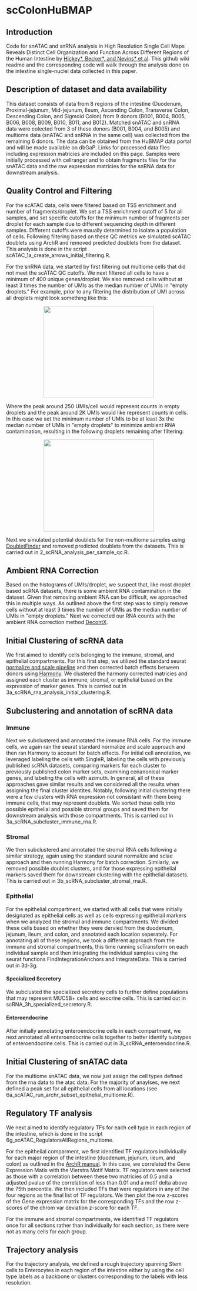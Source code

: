 # scColonHuBMAP  
## Introduction  
Code for snATAC and snRNA analysis in High Resolution Single Cell Maps Reveals Distinct Cell Organization and Function Across Different Regions of the Human Intestine
by [Hickey*, Becker*, and Nevins* et al](https://www.biorxiv.org/content/10.1101/2021.11.25.469203v1). This github wiki readme and the corresponding code will walk through the analysis done on the intestine single-nuclei data collected in this paper.  

## Description of dataset and data availability  
This dataset consists of data from 8 regions of the intestine (Duodenum, Proximal-jejunum, Mid-jejunum, Ileum, Ascending Colon, Transverse Colon, Descending Colon, and Sigmoid Colon) from 9 donors (B001, B004, B005, B006, B008, B009, B010, B011, and B012). Matched snATAC and snRNA data were colected from 3 of these donors (B001, B004, and B005) and multiome data (snATAC and snRNA in the same cell) was collected from the remaining 6 donors. The data can be obtained from the HuBMAP data portal and will be made available on dbGaP. Links for processed data files including expression matricies are included on this page. Samples were initially processed with cellranger and to obtain fragments files for the snATAC data and the raw expression matricies for the snRNA data for downstream analysis.    

## Quality Control and Filtering 
For the scATAC data, cells were filtered based on TSS enrichment and number of fragments/droplet. We set a TSS enrichment cutoff of 5 for all samples, and set specific cutoffs for the minimum number of fragments per droplet for each sample due to different sequencing depth in different samples. Different cutoffs were maually determined to isolate a population of cells. Following filtering based on these QC metrics we simulated scATAC doublets using ArchR and removed predicted doublets from the dataset. This analysis is done in the script scATAC_1a_create_arrows_initial_filtering.R.  

For the snRNA data, we started by first filtering out multiome cells that did not meet the scATAC QC cutoffs. We next filtered all cells to have a minimum of 400 unique genes/droplet. We also removed cells without at least 3 times the number of UMIs as the median number of UMIs in "empty droplets." For example, prior to any filtering the distribution of UMI across all droplets might look something like this:  
<p align="center">
  <img src="https://user-images.githubusercontent.com/15204322/169681077-2865fc5b-1dfd-45bd-99a9-b9074376f07b.png" width="300" height="250">  
</p> 
Where the peak around 250 UMIs/cell would represent counts in empty droplets and the peak around 2K UMIs would like represent counts in cells. In this case we set the minimum number of UMIs to be at least 3x the median number of UMIs in "empty droplets" to minimize ambient RNA contamination, resulting in the following droplets remaining after filtering:  
<p align="center">
  <img src="https://user-images.githubusercontent.com/15204322/169681092-801c2de5-d0a2-44f1-bc9b-3845aa1e8032.png" width="300" height="250"> 
</p> 

Next we simulated potential doublets for the non-multiome samples using [DoubletFinder](https://github.com/chris-mcginnis-ucsf/DoubletFinder) and removed predicted doublets from the datasets. This is carried out in 2_scRNA_analysis_per_sample_qc.R.   

## Ambient RNA Correction
Based on the histograms of UMIs/droplet, we suspect that, like most droplet based scRNA datasets, there is some ambient RNA contamination in the dataset. Given that removing ambient RNA can be difficult, we approached this in multiple ways. As outlined above the first step was to simply remove cells without at least 3 times the number of UMIs as the median number of UMIs in "empty droplets." Next we corrected our RNA counts with the ambient RNA correction method [DecontX](https://github.com/campbio/celda).  


## Initial Clustering of scRNA data
We first aimed to identify cells belonging to the immune, stromal, and epithelial compartments. For this first step, we utilized the standard seurat [normalize and scale pipeline](https://satijalab.org/seurat/articles/pbmc3k_tutorial.html) and then corrected batch effects between donors using [Harmony](https://github.com/immunogenomics/harmony). We clustered the harmony corrected matricies and assigned each cluster as immune, stromal, or epithelial based on the expression of marker genes. This is carried out in 3a_scRNA_rna_analysis_initial_clustering.R.   

## Subclustering and annotation of scRNA data
### Immune  
Next we subclustered and annotated the immune RNA cells. For the immune cells, we again ran the seurat standard normalize and scale approach and then ran Harmony to account for batch effects. For initial cell annotation, we leveraged labeling the cells with SingleR, labeling the cells with previously published scRNA datasets, comparing markers for each cluster to previously published colon marker sets, examining conanonical marker genes, and labeling the cells with azimuth. In general, all of these approaches gave similar results and we considered all the results when assigning the final cluster identites. Notably, following initial clustering there were a few clusters with RNA expression not consistant with them being immune cells, that may represent doublets. We sorted these cells into possible epithelial and possible stromal groups and saved them for downstream analysis with those compartments. This is carried out in 3a_scRNA_subcluster_immune_rna.R.  

### Stromal  
We then subclustered and annotated the stromal RNA cells following a similar strategy, again using the standard seurat normalize and sclae approach and then running Harmony for batch correction. Similarly, we removed possible doublet clusters, and for those expressing epithelial markers saved them for downstream clustering with the epithelial datasets. This is carried out in 3b_scRNA_subcluster_stromal_rna.R.   

### Epithelial  
For the epithelial compartment, we started with all cells that were initially designated as epithelial cells as well as cells expressing epithelail markers when we analyzed the stromal and immune compartments. We divided these cells based on whether they were dervied from the duodenum, jejunum, ileum, and colon, and annotated each location seperately. For annotating all of these regions, we took a different approach from the immune and stromal compartments, this time running scTransform on each individual sample and then integrating the individual samples using the seurat functions FindIntegrationAnchors and IntegrateData. This is carried out in 3d-3g.  

#### Specialized Secretory  
We subclusted the specialized secretory cells to further define populations that may represent MUC5B+ cells and exocrine cells. This is carried out in scRNA_3h_specialized_secretory.R.  

#### Enteroendocrine  
After initially annotating enteroendocrine cells in each compartment, we next annotated all enteroendocrine cells together to better identify subtypes of enteroendocrine cells. This is carried out in 3i_scRNA_enteroendocrine.R.  


## Initial Clustering of snATAC data  
For the multiome snATAC data, we now just assign the cell types defined from the rna data to the atac data. For the majority of anaylses, we next defined a peak set for all epithelial cells from all locations (see 6a_scATAC_run_archr_subset_epithelial_multiome.R). 

## Regulatory TF analysis
We next aimed to identify regulatory TFs for each cell type in each region of the intestine, which is done in the script 6g_scATAC_RegulatorsAllRegions_multiome.  

For the epithelial comparment, we first identified TF regulators individually for each major region of the intestine (duodenum, jejunum, ileum, and colon) as outlined in the [ArchR manual](https://www.archrproject.com/bookdown/identification-of-positive-tf-regulators.html). In this case, we correlated the Gene Expression Matix with the Vierstra Motif Matrix. TF regulators were selected as those with a correlation between these two matricies of 0.5 and a adjusted pvalue of the correlation of less than 0.01 and a motif delta above the 75th percentile. We then included TFs that were regulators in any of the four regions as the final list of TF regulators. We then plot the row z-scores of the Gene expression matrix for the corresponding TFs and the row z-scores of the chrom var deviation z-score for each TF.  

For the immune and stromal compartments, we identified TF regulators once for all sections rather than individually for each section, as there were not as many cells for each group.  

## Trajectory analysis
For the trajectory analysis, we defined a rough trajectory spanning Stem cells to Enterocytes in each region of the intestine either by using the cell type labels as a backbone or clusters corresponding to the labels with less resolution. 
